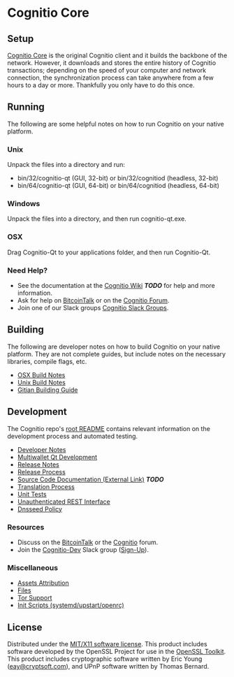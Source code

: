 Cognitio Core
=====================

Setup
---------------------
[Cognitio Core](http://cognitio.com/wallet) is the original Cognitio client and it builds the backbone of the network. However, it downloads and stores the entire history of Cognitio transactions; depending on the speed of your computer and network connection, the synchronization process can take anywhere from a few hours to a day or more. Thankfully you only have to do this once.

Running
---------------------
The following are some helpful notes on how to run Cognitio on your native platform.

### Unix

Unpack the files into a directory and run:

- bin/32/cognitio-qt (GUI, 32-bit) or bin/32/cognitiod (headless, 32-bit)
- bin/64/cognitio-qt (GUI, 64-bit) or bin/64/cognitiod (headless, 64-bit)

### Windows

Unpack the files into a directory, and then run cognitio-qt.exe.

### OSX

Drag Cognitio-Qt to your applications folder, and then run Cognitio-Qt.

### Need Help?

* See the documentation at the [Cognitio Wiki](https://en.bitcoin.it/wiki/Main_Page) ***TODO***
for help and more information.
* Ask for help on [BitcoinTalk](https://bitcointalk.org/index.php?topic=1262920.0) or on the [Cognitio Forum](http://forum.cognitio.com/).
* Join one of our Slack groups [Cognitio Slack Groups](https://cognitio.com/slack-logins/).

Building
---------------------
The following are developer notes on how to build Cognitio on your native platform. They are not complete guides, but include notes on the necessary libraries, compile flags, etc.

- [OSX Build Notes](build-osx.md)
- [Unix Build Notes](build-unix.md)
- [Gitian Building Guide](gitian-building.md)

Development
---------------------
The Cognitio repo's [root README](https://github.com/Cognitio-Project/Cognitio/blob/master/README.md) contains relevant information on the development process and automated testing.

- [Developer Notes](developer-notes.md)
- [Multiwallet Qt Development](multiwallet-qt.md)
- [Release Notes](release-notes.md)
- [Release Process](release-process.md)
- [Source Code Documentation (External Link)](https://dev.visucore.com/bitcoin/doxygen/) ***TODO***
- [Translation Process](translation_process.md)
- [Unit Tests](unit-tests.md)
- [Unauthenticated REST Interface](REST-interface.md)
- [Dnsseed Policy](dnsseed-policy.md)

### Resources

* Discuss on the [BitcoinTalk](https://bitcointalk.org/index.php?topic=1262920.0) or the [Cognitio](http://forum.cognitio.com/) forum.
* Join the [Cognitio-Dev](https://cognitio-dev.slack.com/) Slack group ([Sign-Up](https://cognitio-dev.herokuapp.com/)).

### Miscellaneous
- [Assets Attribution](assets-attribution.md)
- [Files](files.md)
- [Tor Support](tor.md)
- [Init Scripts (systemd/upstart/openrc)](init.md)

License
---------------------
Distributed under the [MIT/X11 software license](http://www.opensource.org/licenses/mit-license.php).
This product includes software developed by the OpenSSL Project for use in the [OpenSSL Toolkit](https://www.openssl.org/). This product includes
cryptographic software written by Eric Young ([eay@cryptsoft.com](mailto:eay@cryptsoft.com)), and UPnP software written by Thomas Bernard.
